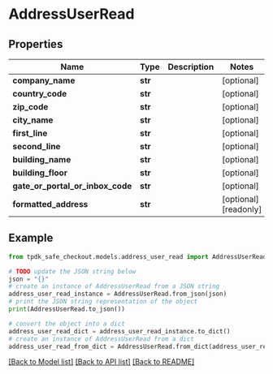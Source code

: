 # AddressUserRead



## Properties

Name | Type | Description | Notes
------------ | ------------- | ------------- | -------------
**company_name** | **str** |  | [optional] 
**country_code** | **str** |  | [optional] 
**zip_code** | **str** |  | [optional] 
**city_name** | **str** |  | [optional] 
**first_line** | **str** |  | [optional] 
**second_line** | **str** |  | [optional] 
**building_name** | **str** |  | [optional] 
**building_floor** | **str** |  | [optional] 
**gate_or_portal_or_inbox_code** | **str** |  | [optional] 
**formatted_address** | **str** |  | [optional] [readonly] 

## Example

```python
from tpdk_safe_checkout.models.address_user_read import AddressUserRead

# TODO update the JSON string below
json = "{}"
# create an instance of AddressUserRead from a JSON string
address_user_read_instance = AddressUserRead.from_json(json)
# print the JSON string representation of the object
print(AddressUserRead.to_json())

# convert the object into a dict
address_user_read_dict = address_user_read_instance.to_dict()
# create an instance of AddressUserRead from a dict
address_user_read_from_dict = AddressUserRead.from_dict(address_user_read_dict)
```
[[Back to Model list]](../README.md#documentation-for-models) [[Back to API list]](../README.md#documentation-for-api-endpoints) [[Back to README]](../README.md)


